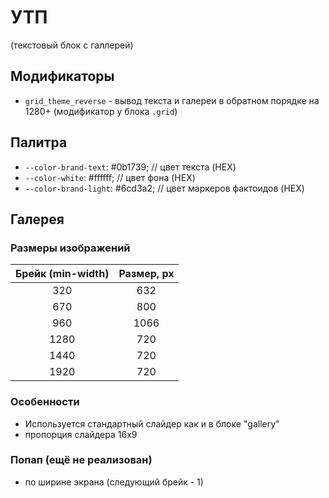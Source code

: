 # УТП
(текстовый блок с галлерей)

## Модификаторы
+ `grid_theme_reverse` - вывод текста и галереи в обратном порядке на 1280+ (модификатор у блока `.grid`)

## Палитра
* `--color-brand-text`: #0b1739; // цвет текста (HEX)
* `--color-white`: #ffffff; // цвет фона (HEX)
* `--color-brand-light`: #6cd3a2; // цвет маркеров фактоидов (HEX)

## Галерея
### Размеры изображений
| Брейк (min-width) | Размер, px |
|:-----------------:|:----------:|
| 320               | 632        |
| 670               | 800        |
| 960               | 1066       |
| 1280              | 720        |
| 1440              | 720        |
| 1920              | 720        |

### Особенности
- Используется стандартный слайдер как и в блоке "gallery"
- пропорция слайдера 16х9

### Попап (ещё не реализован)
* по ширине экрана (следующий брейк - 1)
